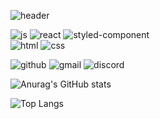 ![header](https://capsule-render.vercel.app/api?type=venom&color=timeGradient&height=200&section=header&text=👋%20Hi%20there&fontSize=80&fontColor=363636)

  
![js](https://img.shields.io/badge/JavaScript-F7DF1E?style=for-the-badge&logo=JavaScript&logoColor=white)
![react](https://img.shields.io/badge/React-20232A?style=for-the-badge&logo=react&logoColor=61DAFB) 
![styled-component](https://img.shields.io/badge/styled--components-DB7093?style=for-the-badge&logo=styled-components&logoColor=white)  
![html](https://img.shields.io/badge/HTML-E34F26?style=for-the-badge&logo=html5&logoColor=white)
![css](https://img.shields.io/badge/CSS-1572B6?&style=for-the-badge&logo=css3&logoColor=white)

![github](https://img.shields.io/badge/GitHub-100000?style=for-the-badge&logo=github&logoColor=white)
![gmail](https://img.shields.io/badge/Gmail-D14836?style=for-the-badge&logo=gmail&logoColor=white)
![discord](https://img.shields.io/badge/Discord-7289DA?style=for-the-badge&logo=discord&logoColor=white)


<!--![nextjs](https://img.shields.io/badge/Next.js-000?logo=nextdotjs&logoColor=fff&style=for-the-badge)
![typescript](https://img.shields.io/badge/TypeScript-007ACC?style=for-the-badge&logo=typescript&logoColor=white)
![ubuntu](https://img.shields.io/badge/Ubuntu-E95420?style=for-the-badge&logo=ubuntu&logoColor=white)-->

  
![Anurag's GitHub stats](https://github-readme-stats.vercel.app/api?username=anuraghazra&show_icons=true)

![Top Langs](https://github-readme-stats.vercel.app/api/top-langs/?username=anuraghazra&layout=compact)



<!--
**eseolyn/eseolyn** is a ✨ _special_ ✨ repository because its `README.md` (this file) appears on your GitHub profile.

Here are some ideas to get you started:

- 🔭 I’m currently working on ...
- 🌱 I’m currently learning ...
- 👯 I’m looking to collaborate on ...
- 🤔 I’m looking for help with ...
- 💬 Ask me about ...
- 📫 How to reach me: ...
- 😄 Pronouns: ...
- ⚡ Fun fact: ...
-->
